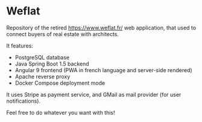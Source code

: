 # Weflat

Repository of the retired https://www.weflat.fr/ web application, that used to connect buyers of real estate with architects.

It features:
 - PostgreSQL database
 - Java Spring Boot 1.5 backend
 - Angular 9 frontend (PWA in french language and server-side rendered)
 - Apache reverse proxy
 - Docker Compose deployment mode
 
It uses Stripe as payment service, and GMail as mail provider (for user notifications).

Feel free to do whatever you want with this!
